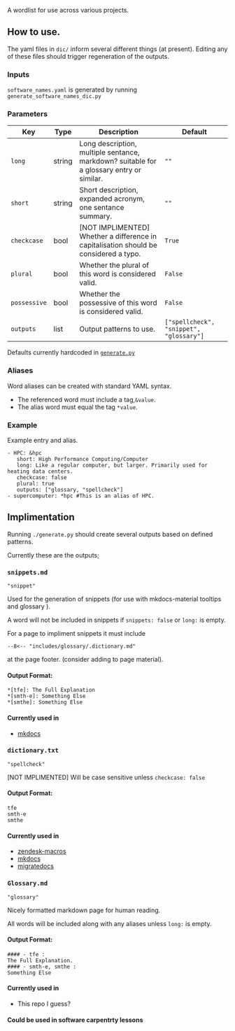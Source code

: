 A wordlist for use across various projects.

## How to use.

The yaml files in `dic/` inform several different things (at present). Editing any of these files should trigger regeneration of the outputs.

### Inputs
   `software_names.yaml` is generated by running `generate_software_names_dic.py`

### Parameters

| Key      | Type | Description | Default |
| ----------- | ----------- | ----------- | ----------- |
| `long` | string | Long description, multiple sentance, markdown? suitable for a glossary entry or similar. | `""` |
| `short` | string | Short description, expanded acronym, one sentance summary. | `""` |
| `checkcase` | bool | [NOT IMPLIMENTED] Whether a difference in capitalisation should be considered a typo. | `True` |
| `plural` | bool | Whether the plural of this word is considered valid. | `False` |
| `possessive` | bool | Whether the possessive of this word is considered valid. | `False` |
| `outputs` | list | Output patterns to use. | `["spellcheck", "snippet", "glossary"]` |

Defaults currently hardcoded in [`generate.py`](./generate.py)

### Aliases

Word aliases can be created with standard YAML syntax.

* The referenced word must include a tag,`&value`.
* The alias word must equal the tag `*value`.

### Example
Example entry and alias.
```
- HPC: &hpc
   short: High Performance Computing/Computer
   long: Like a regular computer, but larger. Primarily used for heating data centers.
   checkcase: false 
   plural: true 
   outputs: ["glossary, "spellcheck"] 
- supercomputer: *hpc #This is an alias of HPC.
```

## Implimentation

Running `./generate.py` should create several outputs based on defined patterns. 

Currently these are the outputs;

### `snippets.md` 
`"snippet"`

Used for the generation of snippets (for use with mkdocs-material tooltips and glossary ). 

A word will not be included in snippets if `snippets: false` or `long:` is empty.

For a page to impliment snippets it must include 
```
--8<-- "includes/glossary/.dictionary.md"
```
at the page footer. (consider adding to page material).


#### Output Format:

```
*[tfe]: The Full Explanation 
*[smth-e]: Something Else
*[smthe]: Something Else
```

#### Currently used in
* [mkdocs](https://git.hpcf.nesi.org.nz/nesi-apps/mkdocs)

### `dictionary.txt` 
`"spellcheck"`

[NOT IMPLIMENTED] Will be case sensitive unless `checkcase: false` 

#### Output Format:
```
tfe
smth-e
smthe
```
#### Currently used in
* [zendesk-macros](https://git.hpcf.nesi.org.nz/nesi-apps/zendesk-macros)
* [mkdocs](https://git.hpcf.nesi.org.nz/nesi-apps/mkdocs)
* [migratedocs](https://git.hpcf.nesi.org.nz/cwal219/migratedocs)

### `Glossary.md`
`"glossary"`

Nicely formatted markdown page for human reading.

All words will be included along with any aliases unless `long:` is empty.

#### Output Format:

```
#### - tfe : 
The Full Explanation.
#### - smth-e, smthe : 
Something Else
```
#### Currently used in
* This repo I guess?

#### Could be used in software carpentrty lessons
